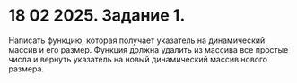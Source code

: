 # 18 02 2025. Задание 1.
Написать функцию, которая получает указатель на динамический массив и его размер.
Функция должна удалить из массива все простые числа и вернуть
указатель на новый динамический массив нового размера.
